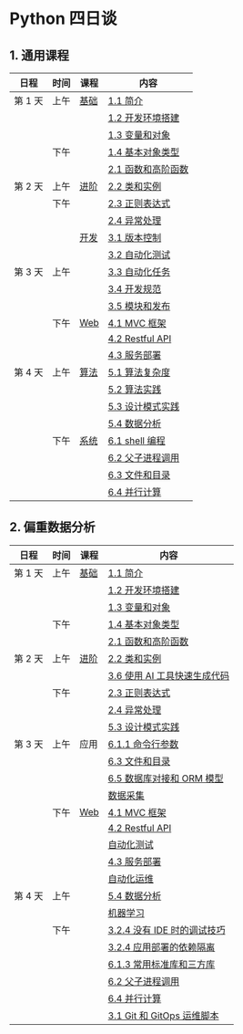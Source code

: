 # Python 四日谈

## 1. 通用课程

| 日程    | 时间 | 课程               | 内容                                 |
| ----- | -- | ---------------- | ---------------------------------- |
| 第 1 天 | 上午 | [基础](#1-基础)      | [1.1 简介](#11-简介)                   |
|       |    |                  | [1.2 开发环境搭建](#12-开发环境搭建)           |
|       |    |                  | [1.3 变量和对象](#13-变量和对象)             |
|       | 下午 |                  | [1.4 基本对象类型](#14-基本对象类型)           |
|       |    |                  | [2.1 函数和高阶函数](#21-函数和高阶函数)         |
| 第 2 天 | 上午 | [进阶](#2-进阶)      | [2.2 类和实例](#22-类和实例)               |
|       | 下午 |                  | [2.3 正则表达式](#23-正则表达式)             |
|       |    |                  | [2.4 异常处理](#24-异常处理)               |
|       |    | [开发](#3-开发相关)    | [3.1 版本控制](#31-版本控制)               |
|       |    |                  | [3.2 自动化测试](#32-自动化测试)             |
| 第 3 天 | 上午 |                  | [3.3 自动化任务](#33-自动化任务)             |
|       |    |                  | [3.4 开发规范](#34-开发规范)               |
|       |    |                  | [3.5 模块和发布](#35-模块和打包)             |
|       | 下午 | [Web](#4-web-开发) | [4.1 MVC 框架](#41-mvc-框架)           |
|       |    |                  | [4.2 Restful API](#42-restful-api) |
|       |    |                  | [4.3 服务部署](#43-服务部署)               |
| 第 4 天 | 上午 | [算法](#5-算法)      | [5.1 算法复杂度](#51-算法复杂度)             |
|       |    |                  | [5.2 算法实践](#52-算法实践)               |
|       |    |                  | [5.3 设计模式实践](#53-设计模式实践)           |
|       |    |                  | [5.4 数据分析](#54-数据分析)               |
|       | 下午 | [系统](#6-系统相关)    | [6.1 shell 编程](#61-shell-编程)       |
|       |    |                  | [6.2 父子进程调用](#62-父子进程调用)           |
|       |    |                  | [6.3 文件和目录](#63-文件和目录)             |
|       |    |                  | [6.4 并行计算](#64-并行计算)               |

## 2. 偏重数据分析

| 日程    | 时间 | 课程               | 内容                                                  |
| ----- | -- | ---------------- | --------------------------------------------------- |
| 第 1 天 | 上午 | [基础](#1-基础)      | [1.1 简介](#11-简介)                                    |
|       |    |                  | [1.2 开发环境搭建](#12-开发环境搭建)                            |
|       |    |                  | [1.3 变量和对象](#13-变量和对象)                              |
|       | 下午 |                  | [1.4 基本对象类型](#14-基本对象类型)                            |
|       |    |                  | [2.1 函数和高阶函数](#21-函数和高阶函数)                          |
| 第 2 天 | 上午 | [进阶](#2-进阶)      | [2.2 类和实例](#22-类和实例)                                |
|       |    |                  | [3.6 使用 AI 工具快速生成代码](#36-使用-ai-工具快速生成代码)            |
|       | 下午 |                  | [2.3 正则表达式](#23-正则表达式)                              |
|       |    |                  | [2.4 异常处理](#24-异常处理)                                |
|       |    |                  | [5.3 设计模式实践](#53-设计模式实践)                            |
| 第 3 天 | 上午 | 应用               | [6.1.1 命令行参数](#611-命令行参数)                           |
|       |    |                  | [6.3 文件和目录](#63-文件和目录)                              |
|       |    |                  | [6.5 数据库对接和 ORM 模型](#65-数据库和-orm)                   |
|       |    |                  | [数据采集](python-exec-public.py#L1483)                 |
|       | 下午 | [Web](#4-web-开发) | [4.1 MVC 框架](#41-mvc-框架)                            |
|       |    |                  | [4.2 Restful API](#42-restful-api)                  |
|       |    |                  | [自动化测试](autotest.md)                                |
|       |    |                  | [4.3 服务部署](#43-服务部署)                                |
|       |    |                  | [自动化运维](automation.md#23-ansible-基础)                |
| 第 4 天 | 上午 |                  | [5.4 数据分析](#54-数据分析)                                |
|       |    |                  | [机器学习](http://blog.wuwenxiang.net/Machine-Learning) |
|       | 下午 |                  | [3.2.4 没有 IDE 时的调试技巧](#324-pdb-调试)                  |
|       |    |                  | [3.2.4 应用部署的依赖隔离](#612-部署不同的-python-版本)             |
|       |    |                  | [6.1.3 常用标准库和三方库](#613-其它系统相关类库)                    |
|       |    |                  | [6.2 父子进程调用](#62-父子进程调用)                            |
|       |    |                  | [6.4 并行计算](#64-并行计算)                                |
|       |    |                  | [3.1 Git 和 GitOps 运维脚本](#31-版本控制)                   |
